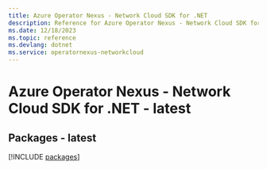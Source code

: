 ```yaml
---
title: Azure Operator Nexus - Network Cloud SDK for .NET
description: Reference for Azure Operator Nexus - Network Cloud SDK for .NET
ms.date: 12/18/2023
ms.topic: reference
ms.devlang: dotnet
ms.service: operatornexus-networkcloud
---
```

# Azure Operator Nexus - Network Cloud SDK for .NET - latest
## Packages - latest
[!INCLUDE [packages](operator-nexus---network-cloud-index.md)]
